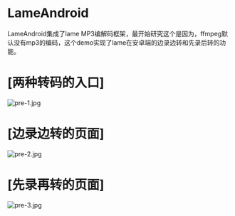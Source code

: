 # LameAndroid
LameAndroid集成了lame MP3编解码框架，最开始研究这个是因为，ffmpeg默认没有mp3的编码，这个demo实现了lame在安卓端的边录边转和先录后转的功能。


# [**两种转码的入口**]
![pre-1.jpg](https://github.com/stormdzh/LameAndroid/blob/master/pre/pre-1.jpg)


# [**边录边转的页面**]
![pre-2.jpg](https://github.com/stormdzh/LameAndroid/blob/master/pre/pre-2.jpg)

# [**先录再转的页面**]
![pre-3.jpg](https://github.com/stormdzh/LameAndroid/blob/master/pre/pre-3.jpg)

